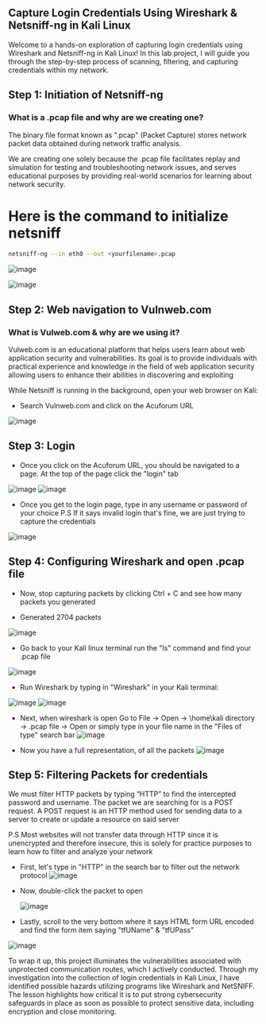 ## Capture Login Credentials Using Wireshark & Netsniff-ng in Kali Linux
Welcome to a hands-on exploration of capturing login credentials using Wireshark and Netsniff-ng  in Kali Linux! In this lab project, I will guide you through the step-by-step process of scanning, filtering, and capturing credentials within my network.


## Step 1: Initiation of Netsniff-ng 

### What is a .pcap file and why are we creating one?

The binary file format known as ".pcap" (Packet Capture) stores network packet data obtained during network traffic analysis.

We are creating one solely because the .pcap file facilitates replay and simulation for testing and troubleshooting network issues, and serves educational purposes by providing real-world scenarios for learning about network security.  

# Here is the command to initialize netsniff
 ```bash
netsniff-ng --in eth0 --out <yourfilename>.pcap
   ```
![image](https://github.com/jduru213/Wireshark-HomeLabs/assets/112328773/7f94ff87-ceb0-476a-96fc-c1e6283ded1f)

![image](https://github.com/jduru213/Wireshark-HomeLabs/assets/112328773/bd91d307-51d0-4fc2-bbf6-da252dfd2d2f)


## Step 2: Web navigation to Vulnweb.com 

### What is Vulweb.com & why are we using it?

Vulweb.com is an educational platform that helps users learn about web application security and vulnerabilities. Its goal is to provide individuals with practical experience and knowledge in the field of web application security allowing users to enhance their abilities in discovering and exploiting

While Netsniff is running in the background, open your web browser on Kali: 

- Search Vulnweb.com and click on the Acuforum URL
  
![image](https://github.com/jduru213/Wireshark-HomeLabs/assets/112328773/7f3d9731-f583-4ab6-ae89-295708fbe294)


## Step 3: Login 
- Once you click on the Acuforum URL, you should be navigated to a page. At the top of the page click the "login" tab
  
![image](https://github.com/jduru213/Wireshark-HomeLabs/assets/112328773/8cb33f77-6097-44d9-b3bf-fe8ef2b16f86)
![image](https://github.com/jduru213/Wireshark-HomeLabs/assets/112328773/0ade0a5b-64b3-47ac-bf14-b011832d26c3)

- Once you get to the login page, type in any username or password of your choice
  P.S If it says invalid login that's fine, we are just trying to capture the credentials
  
![image](https://github.com/jduru213/Wireshark-HomeLabs/assets/112328773/8570d6b7-80e6-4903-8839-6932c67cb5e2)


## Step 4: Configuring Wireshark and open .pcap file 
-  Now, stop capturing packets by clicking Ctrl + C and see how many packets you generated

-  Generated 2704 packets
  
  ![image](https://github.com/jduru213/Wireshark-HomeLabs/assets/112328773/96051a91-eac6-4fbe-a03b-d546e0589092)

-  Go back to your Kali linux terminal run the "ls" command and find your .pcap file
  
 ![image](https://github.com/jduru213/Wireshark-HomeLabs/assets/112328773/217fa474-9e23-4d75-afb7-cfc04a936678)


-  Run Wireshark by typing in "Wireshark" in your Kali terminal:
  
  ![image](https://github.com/jduru213/Wireshark-HomeLabs/assets/112328773/e5a3b83b-a0ca-4500-919d-5f09121ab8e2)
  ![image](https://github.com/jduru213/Wireshark-HomeLabs/assets/112328773/9d56626f-98b8-4a73-8168-7a29916d187d)


- Next, when wireshark is open Go to File → Open → \home\kali directory → <yourfilenaem>.pcap file → Open or simply type in your file name in the "Files of type" search bar 
  ![image](https://github.com/jduru213/Wireshark-HomeLabs/assets/112328773/90479ceb-203c-4729-aae4-76b5c11b40ab)

- Now you have a full representation, of all the packets
![image](https://github.com/jduru213/Wireshark-HomeLabs/assets/112328773/f9e3d198-6185-43d3-b415-d83278e87212)


## Step 5: Filtering Packets for credentials
We must filter HTTP packets by typing “HTTP” to find the intercepted password and username. The packet we are searching for is a POST request. A POST request is an HTTP method used for sending data to a server to create or update a resource on said server

P.S Most websites will not transfer data through HTTP since it is unencrypted and therefore insecure, this is solely for practice purposes to learn how to filter and analyze your network 

- First, let's type in "HTTP" in the search bar to filter out the network protocol
  ![image](https://github.com/jduru213/Wireshark-HomeLabs/assets/112328773/6662a79a-9696-4e46-bb66-619fd3dd1730)
  
- Now, double-click the packet to open 
  
  ![image](https://github.com/jduru213/Wireshark-HomeLabs/assets/112328773/3b40e100-b4c9-45fa-b818-06ee75a2ae0a)
  
- Lastly, scroll to the very bottom where it says HTML form URL encoded and find the form item saying "tfUName" & "tfUPass"  

![image](https://github.com/jduru213/Wireshark-HomeLabs/assets/112328773/dc3f56f2-6dc0-4c5f-93d3-39157c7e353c)

To wrap it up, this project illuminates the vulnerabilities associated with unprotected communication routes, which I actively conducted. Through my investigation into the collection of login credentials in Kali Linux, I have identified possible hazards utilizing programs like Wireshark and NetSNIFF. The lesson highlights how critical it is to put strong cybersecurity safeguards in place as soon as possible to protect sensitive data, including encryption and close monitoring.
